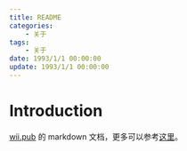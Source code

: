 ```yaml
---
title: README
categories:
	- 关于
tags:
	- 关于
date: 1993/1/1 00:00:00
update: 1993/1/1 00:00:00
---
```


# Introduction 

[wii.pub](https//wii.pub) 的 markdown 文档，更多可以参考[这里](https://github.com/sunzhenkai/notes)。

